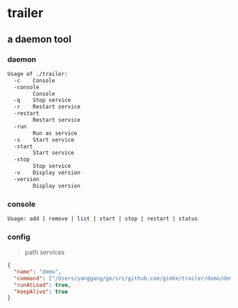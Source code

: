# trailer

## a daemon tool 

### daemon
```bash
Usage of ./trailer:
  -c    Console
  -console
        Console
  -q    Stop service
  -r    Restart service
  -restart
        Restart service
  -run
        Run as service
  -s    Start service
  -start
        Start service
  -stop
        Stop service
  -v    Display version
  -version
        Display version

```

### console
```bash
Usage: add | remove | list | start | stop | restart | status
```

### config
> path services
```json
{
  "name": "demo",
  "command": ["/Users/yanggang/go/src/github.com/gimke/trailer/demo/demo"],
  "runAtLoad": true,
  "keepAlive": true
}
```